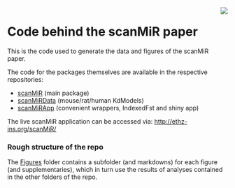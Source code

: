 <img align="right" style="margin-left: 20px; margin-bottom: 10px;" src="https://github.com/ETHZ-INS/scanMiR/raw/master/inst/docs/sticker.svg"/>

# Code behind the scanMiR paper

This is the code used to generate the data and figures of the scanMiR paper.

The code for the packages themselves are available in the respective repositories:

* [scanMiR](https://github.com/ETHZ-INS/scanMiR) (main package)
* [scanMiRData](https://github.com/ETHZ-INS/scanMiRData) (mouse/rat/human KdModels)
* [scanMiRApp](https://github.com/ETHZ-INS/scanMiRApp) (convenient wrappers, IndexedFst and shiny app)

The live scanMiR application can be accessed via: http://ethz-ins.org/scanMiR/

### Rough structure of the repo

The [Figures](Figures/) folder contains a subfolder (and markdowns) for each figure (and supplementaries), which in turn use the results of analyses contained in the other folders of the repo.
